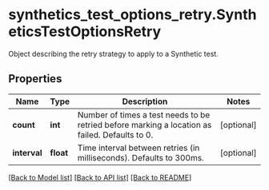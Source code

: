 # synthetics_test_options_retry.SyntheticsTestOptionsRetry

Object describing the retry strategy to apply to a Synthetic test.
## Properties
Name | Type | Description | Notes
------------ | ------------- | ------------- | -------------
**count** | **int** | Number of times a test needs to be retried before marking a location as failed. Defaults to 0. | [optional] 
**interval** | **float** | Time interval between retries (in milliseconds). Defaults to 300ms. | [optional] 

[[Back to Model list]](README.md#documentation-for-models) [[Back to API list]](README.md#documentation-for-api-endpoints) [[Back to README]](README.md)


